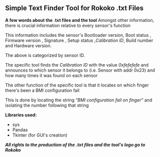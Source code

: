 ## Simple Text Finder Tool for Rokoko .txt Files

**A few words about the .txt files and the tool**
Amongst other information, there is crucial information relative to every sensor's function

This information includes the sensor's Bootloader version, Boot status , Firmware version , Signature , Setup status ,*Calibration ID*, Build number and Hardware version.

The above is categorized by sensor ID.

The specific tool finds the *Calibration ID* with the value *0xfefefefe* and announces to which sensor it belongs to (i.e. Sensor with addr 0x23) and how many times it was found on each sensor

The other function of the specific tool is that it locates on which finger there's been a BMI configuration fail

This is done by locating the string *"BMI configuration fail on finger"* and isolating the number following that string

**Libraries used:**
- sys
- Pandas
- Tkinter (for GUI's creation)


***All rights to the production of the .txt files and the tool's logo go to Rokoko***
